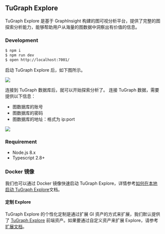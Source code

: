 ## TuGraph Explore

TuGraph Explore 是基于 GraphInsight 构建的图可视分析平台，提供了完整的图探索分析能力，能够帮助用户从海量的图数据中洞察出有价值的信息。

### Development

```bash
$ npm i
$ npm run dev
$ open http://localhost:7001/
```

启动 TuGraph Explore 后，如下图所示。

<img src='https://mdn.alipayobjects.com/mdn/huamei_2dxjn8/afts/img/A*WyQySqm_WeIAAAAAAAAAAAAADrR-AQ' />

连接到 TuGraph 数据库后，就可以开始探索分析了。
连接 TuGraph 数据，需要提供以下信息：

- 图数据库的账号
- 图数据库的密码
- 图数据库的地址：格式为 ip:port

<img src='https://mdn.alipayobjects.com/mdn/huamei_2dxjn8/afts/img/A*O7HCQbdJhVgAAAAAAAAAAAAADrR-AQ' />

### Requirement

- Node.js 8.x
- Typescript 2.8+

### Docker 镜像

我们也可以通过 Docker 镜像快速启动 TuGraph Explore，详情参考[如何在本地启动 TuGraph Explore](https://www.yuque.com/antv/gi/gfm9ba)文档。

#### 定制 Explore

TuGraph Explore 的个性化定制是通过扩展 GI 资产的方式来扩展，我们默认提供了 [TuGraph Explore](https://github.com/antvis/GraphInsight/tree/master/packages/gi-assets-tugraph) 前端资产。如果要通过自定义资产来扩展 Explore，请参考[扩展文档](https://www.yuque.com/antv/gi/qqnfgm)。
